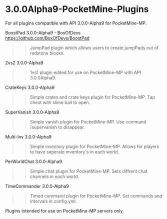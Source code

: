 # 3.0.0Alpha9-PocketMine-Plugins
For all plugins compatible with API 3.0.0-Alpha9 for PocketMine-MP.


BoostPad 3.0.0-Alpha9 - BoxOfDevs
https://github.com/BoxOfDevs/BoostPad
>>JumpPad plugin which allows users to create jumpPads out of redstone blocks.


2vs2 3.0.0-Alpha9

>>1vs1 plugin edited for use on PocketMine-MP with API 3.0.0Alpha9.


CrateKeys 3.0.0-Alpha9

>>Simple crates and crate keys plugin for PocketMine-MP. Tap chest with slime ball to open.


SuperVanish 3.0.0-Alpha9

>>Simple vanish plugin for PocketMine-MP. Use command /supervanish to disappear.


Multi-Inv 3.0.0-Alpha9

>>Simple inventory plugin for PocketMine-MP. Allows for players to have seperate inventory's in each world.


PerWorldChat 3.0.0-Alpha9

>>Simple chat plugin for PocketMine-MP. Sets diffrent chat channels in each world.


TimeCommander 3.0.0-Alpha9

>>Timed command plugin for PocketMine-MP. Set commands and intervals in config.yml.


Plugins intended for use on PocketMine-MP servers only.
